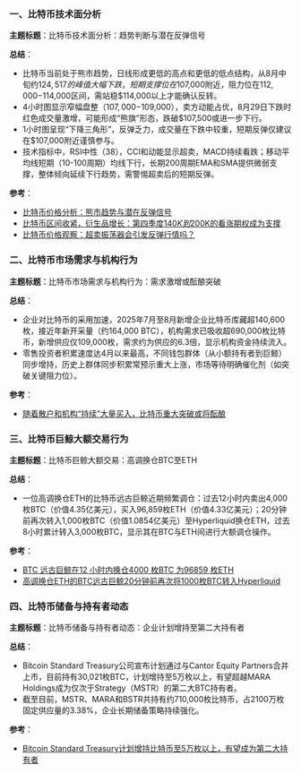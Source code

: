 ### 一、比特币技术面分析  
**主题标题**：比特币技术面分析：趋势判断与潜在反弹信号  

**总结**：  
- 比特币当前处于熊市趋势，日线形成更低的高点和更低的低点结构，从8月中旬约$124,517的峰值大幅下跌，短期支撑位在$107,000附近，阻力位在$112,000-$114,000区间，需站稳$114,000以上才能确认反转。  
- 4小时图显示窄幅盘整（$107,000-$109,000），卖方动能占优，8月29日下跌时红色成交量激增，可能形成“熊旗”形态，跌破$107,500或进一步下行。  
- 1小时图呈现“下降三角形”，反弹乏力，成交量在下跌中较重，短期反弹仅建议在$107,000附近谨慎参与。  
- 技术指标中，RSI中性（38），CCI和动能显示超卖，MACD持续看跌；移动平均线短期（10-100周期）均线下行，长期200周期EMA和SMA提供微弱支撑，整体倾向延续下行趋势，需警惕超卖后的短期反弹。  

**参考**：  
- [比特币价格分析：熊市趋势与潜在反弹信号](https://news.bitcoin.com/zh/bitebi-jiage-guanchabiao-chaomai-zhendangqi-hui-yinfan-fantanxingqing-ma/)  
- [比特币区间收紧，衍生品增长：第四季度$140K到$200K的看涨期权成为支撑](https://news.bitcoin.com/zh/bitebi-qujian-shoujin-yanshengpin-zengzhang-di-siji-140kdao200kde-kanzhangqiquan-chengwei-zhicheng/)  
- [比特币价格观察：超卖振荡器会引发反弹行情吗？](https://news.bitcoin.com/zh/bitebi-jiage-guanchabiao-chaomai-zhendangqi-hui-yinfan-fantanxingqing-ma/)  


### 二、比特币市场需求与机构行为  
**主题标题**：比特币市场需求与机构行为：需求激增或酝酿突破  

**总结**：  
- 企业对比特币的采用加速，2025年7月至8月新增企业比特币库藏超140,600枚，接近年新开采量（约164,000 BTC），机构需求已吸收超690,000枚比特币，新增供应仅109,000枚，需求约为供应的6.3倍，显示机构资金持续流入。  
- 零售投资者积累速度达4月以来最高，不同钱包群体（从小额持有者到巨鲸）同步增持，历史上群体同步积累常预示重大上涨，市场等待明确催化剂（如突破关键阻力位）。  

**参考**：  
- [随着散户和机构“持续”大量买入，比特币重大突破或将酝酿](https://www.coindesk.com/zh/markets/2025/08/31/analyst-sees-major-bitcoin-breakout-as-retail-and-institutions-stack-relentlessly/)  


### 三、比特币巨鲸大额交易行为  
**主题标题**：比特币巨鲸大额交易：高调换仓BTC至ETH  

**总结**：  
- 一位高调换仓ETH的比特币远古巨鲸近期频繁调仓：过去12小时内卖出4,000枚BTC（价值4.35亿美元），买入96,859枚ETH（价值4.33亿美元）；20分钟前再次转入1,000枚BTC（价值1.0854亿美元）至Hyperliquid换仓ETH，过去8小时累计转入3,000枚BTC，显示其在BTC与ETH间进行大额调仓操作。  

**参考**：  
- [BTC 远古巨鲸在12 小时内换仓4000 枚BTC 为96859 枚ETH](https://www.binance.com/cn/square/post/29062467458618)  
- [高调换仓ETH的BTC远古巨鲸20分钟前再次将1000枚BTC转入Hyperliquid](https://www.theblockbeats.info/flash/310041)  


### 四、比特币储备与持有者动态  
**主题标题**：比特币储备与持有者动态：企业计划增持至第二大持有者  

**总结**：  
- Bitcoin Standard Treasury公司宣布计划通过与Cantor Equity Partners合并上市，目前持有30,021枚BTC，计划增持至5万枚以上，有望超越MARA Holdings成为仅次于Strategy（MSTR）的第二大BTC持有者。  
- 截至目前，MSTR、MARA和BSTR共持有约710,000枚比特币，占2100万枚固定供应量的3.38%，企业长期储备策略持续强化。  

**参考**：  
- [Bitcoin Standard Treasury计划增持比特币至5万枚以上，有望成为第二大持有者](https://finance.sina.cn/2025-08-16/detail-infmexcx1640896.d.html?oid=3860706346313929&vt=4&wm=4&cid=76601&node_id=76601)